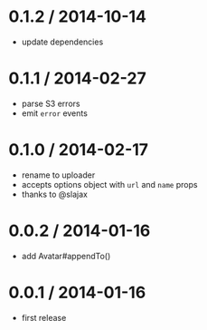 # 0.1.2 / 2014-10-14

- update dependencies

# 0.1.1 / 2014-02-27

- parse S3 errors
- emit `error` events

# 0.1.0 / 2014-02-17

- rename to uploader
- accepts options object with `url` and `name` props
- thanks to @slajax

# 0.0.2 / 2014-01-16

- add Avatar#appendTo()

# 0.0.1 / 2014-01-16

- first release
